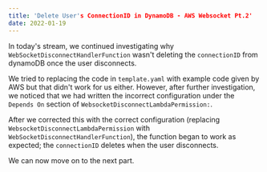```yaml
---
title: 'Delete User's ConnectionID in DynamoDB - AWS Websocket Pt.2'
date: 2022-01-19
---
```


In today's stream, we continued investigating why `WebSocketDisconnectHandlerFunction` wasn't deleting the `connectionID` from dynamoDB once the user disconnects.

We tried to replacing the code in `template.yaml` with example code given by AWS but that didn't work for us either. However, after further investigation, we noticed that we had written the incorrect configuration under the `Depends On` section of `WebsocketDisconnectLambdaPermission:`.

After we corrected this with the correct configuration (replacing `WebsocketDisconnectLambdaPermission` with `WebSocketDisconnectHandlerFunction`), the function began to work as expected; the `connectionID` deletes when the user disconnects.

We can now move on to the next part.
